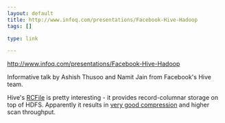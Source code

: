 ```yaml
--- 
layout: default
title: http://www.infoq.com/presentations/Facebook-Hive-Hadoop
tags: []

type: link

---
```

<a href="http://www.infoq.com/presentations/Facebook-Hive-Hadoop">http://www.infoq.com/presentations/Facebook-Hive-Hadoop</a>

Informative talk by Ashish Thusoo and Namit Jain from Facebook's Hive team.

Hive's [RCFile](http://hadoop.apache.org/hive/docs/r0.4.0/api/org/apache/hadoop/hive/ql/io/RCFile.html) is pretty interesting - it provides record-columnar storage on top of HDFS. Apparently it results in [very good compression](http://www.docstoc.com/docs/24403843/DataTeam-Presentation_2009-12-11_-V02) and higher scan throughput.
